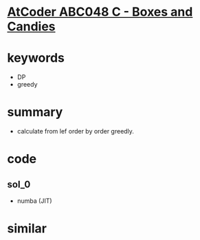 # [AtCoder ABC048 C - Boxes and Candies](https://atcoder.jp/contests/abc048/tasks/arc064_a)


# keywords 
- DP 
- greedy


# summary 
- calculate from lef order by order greedly.


# code 
## sol_0
- numba (JIT)


# similar 

